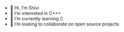 - 👋 Hi, I’m Shivi
- 👀 I’m interested in C+++
- 🌱 I’m currently learning C
- 💞️ I’m looking to collaborate on open source projects
